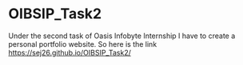 # OIBSIP_Task2
Under the second task of Oasis Infobyte Internship I have to create a personal portfolio website.
So here is the link https://sej26.github.io/OIBSIP_Task2/
